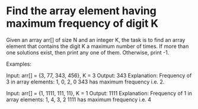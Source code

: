 # Find the array element having maximum frequency of digit K
Given an array arr[] of size N and an integer K, the task is to find an array element that contains the digit K a maximum number of times. If more than one solutions exist, then print any one of them. Otherwise, print -1.

Examples:

Input: arr[] = {3, 77, 343, 456}, K = 3 
Output: 343 
Explanation: 
Frequency of 3 in array elements: 1, 0, 2, 0 
343 has maximum frequency i.e. 2.

Input: arr[] = {1, 1111, 111, 11}, K = 1 
Output: 1111 
Explanation: 
Frequency of 1 in array elements: 1, 4, 3, 2 
1111 has maximum frequency i.e. 4
